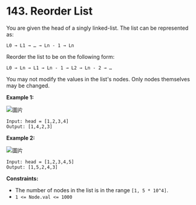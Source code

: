 # 143. Reorder List

You are given the head of a singly linked-list. The list can be represented as:
```
L0 → L1 → … → Ln - 1 → Ln
```
Reorder the list to be on the following form:
```
L0 → Ln → L1 → Ln - 1 → L2 → Ln - 2 → …
```
You may not modify the values in the list's nodes. Only nodes themselves may be changed.

 

**Example 1:**

![圖片](https://user-images.githubusercontent.com/55487740/158320403-b617bd78-d1e5-4c67-a967-71ac971d98e1.png)

```
Input: head = [1,2,3,4]
Output: [1,4,2,3]
```
**Example 2:**

![圖片](https://user-images.githubusercontent.com/55487740/158320391-f253bb17-d4c9-478c-a6c5-8c7450c481f7.png)

```
Input: head = [1,2,3,4,5]
Output: [1,5,2,4,3]
```
 

**Constraints:**

- The number of nodes in the list is in the range `[1, 5 * 10^4]`.
- `1 <= Node.val <= 1000`

